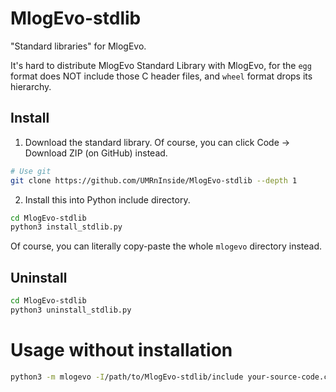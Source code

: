 # MlogEvo-stdlib
"Standard libraries" for MlogEvo.

It's hard to distribute MlogEvo Standard Library with MlogEvo, for the `egg` format does NOT include those C header files, and `wheel` format drops its hierarchy.

## Install
1. Download the standard library. Of course, you can click Code -> Download ZIP (on GitHub) instead.
```bash
# Use git
git clone https://github.com/UMRnInside/MlogEvo-stdlib --depth 1
```
2. Install this into Python include directory.
```bash
cd MlogEvo-stdlib
python3 install_stdlib.py
```
Of course, you can literally copy-paste the whole `mlogevo` directory instead.

## Uninstall
```bash
cd MlogEvo-stdlib
python3 uninstall_stdlib.py
```

# Usage without installation
```bash
python3 -m mlogevo -I/path/to/MlogEvo-stdlib/include your-source-code.c
```
